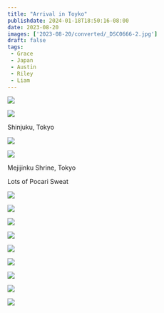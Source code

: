 ```yaml
---
title: "Arrival in Toyko"
publishdate: 2024-01-18T18:50:16-08:00
date: 2023-08-20
images: ['2023-08-20/converted/_DSC0666-2.jpg']
draft: false
tags:
 - Grace
 - Japan
 - Austin
 - Riley
 - Liam
---
```


![](2023-08-20/converted/_DSC0657.jpg)

![](2023-08-20/converted/_DSC0660.jpg)

Shinjuku, Tokyo

![](2023-08-20/converted/_DSC0666-2.jpg)

![](2023-08-20/converted/_DSC0673.jpg)

Mejijinku Shrine, Tokyo

Lots of Pocari Sweat

![](2023-08-20/converted/_DSC0676.jpg)

![](2023-08-20/converted/_DSC0682.jpg)

![](2023-08-20/converted/_DSC0686.jpg)

![](2023-08-20/converted/_DSC0691.jpg)

![](2023-08-20/converted/_DSC0694.jpg)

![](2023-08-20/converted/_DSC0697.jpg)

![](2023-08-20/converted/_DSC0704.jpg)

![](2023-08-20/converted/_DSC0708.jpg)

![](2023-08-20/converted/_DSC0713.jpg)